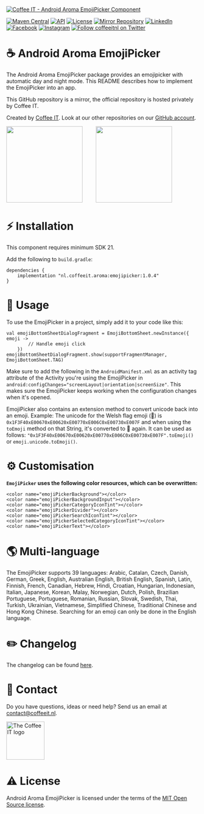 [![Coffee IT - Android Aroma EmojiPicker Component](https://coffeeit.nl/wp-content/uploads/2022/08/Aroma-emoji-picker-cover-android.png)](https://coffeeit.nl/)

[![Maven Central](https://maven-badges.herokuapp.com/maven-central/nl.coffeeit.aroma/emojipicker/badge.svg)](https://maven-badges.herokuapp.com/Maven-Central/nl.coffeeit.aroma/emojipicker)
[![API](https://img.shields.io/badge/API-21%2B-brightgreen.svg?style=flat)](https://android-arsenal.com/api?level=21)
[![License](https://img.shields.io/badge/license-MIT-brightgreen.svg)](https://github.com/Coffee-IT-Development/EmojiPicker-Android-Component/blob/main/LICENSE)
[![Mirror Repository](https://img.shields.io/badge/Mirror-Repository-9b34eb?style=flat-square)](https://github.com/Coffee-IT-Development/EmojiPicker-Android-Component)
[![LinkedIn](https://img.shields.io/badge/LinkedIn-@CoffeeIT-blue.svg?style=flat-square)](https://linkedin.com/company/coffee-it)
[![Facebook](https://img.shields.io/badge/Facebook-CoffeeITNL-blue.svg?style=flat-square)](https://www.facebook.com/CoffeeITNL/)
[![Instagram](https://img.shields.io/badge/Instagram-CoffeeITNL-blue.svg?style=flat-square)](https://www.instagram.com/coffeeitnl/)
[![Follow coffeeitnl on Twitter](https://img.shields.io/twitter/follow/coffeeitnl.svg?style=flat-square&logo=twitter)](https://twitter.com/coffeeitnl)

# ☕️ Android Aroma EmojiPicker

The Android Aroma EmojiPicker package provides an emojipicker with automatic day and night mode. This README describes how to implement the EmojiPicker into an app.

This GitHub repository is a mirror, the official repository is hosted privately by Coffee IT.

Created by [Coffee IT](https://coffeeit.nl/). Look at our other repositories on our
[GitHub account](https://github.com/orgs/Coffee-IT-Development/repositories).

<p float="left">
<img src="https://i.imgur.com/Sl2Ih6Z.gif" width="200">
&nbsp; &nbsp; &nbsp; &nbsp;
<img src="https://i.imgur.com/XipAihj.gif" width="200">
</p>

# ⚡ Installation

This component requires minimum SDK 21.

Add the following to `build.gradle`:
```
dependencies {
    implementation "nl.coffeeit.aroma:emojipicker:1.0.4"
}
```

# 📖 Usage

To use the EmojiPicker in a project, simply add it to your code like this:
```
val emojiBottomSheetDialogFragment = EmojiBottomSheet.newInstance({ emoji ->
        // Handle emoji click
    })
emojiBottomSheetDialogFragment.show(supportFragmentManager, EmojiBottomSheet.TAG)
```

Make sure to add the following in the `AndroidManifest.xml` as an activity tag attribute of the 
Activity you're using the EmojiPicker in `android:configChanges="screenLayout|orientation|screenSize"`.
This makes sure the EmojiPicker keeps working when the configuration changes when it's opened. 

EmojiPicker also contains an extension method to convert unicode back into an emoji. Example:
The unicode for the Welsh flag emoji (󠁢󠁷󠁬󠁳󠁢󠁷󠁬󠁳󠁢󠁷󠁬󠁳🏴󠁧󠁢󠁷󠁬󠁳󠁿) is `0x1F3F40xE00670xE00620xE00770xE006C0xE00730xE007F` and when using the `toEmoji` 
method on that String, it's converted to 󠁢󠁷󠁬󠁳󠁢󠁷󠁬󠁳󠁢󠁷󠁬󠁳🏴󠁧󠁢󠁷󠁬󠁳󠁿 again. It can be used as follows: 
`"0x1F3F40xE00670xE00620xE00770xE006C0xE00730xE007F".toEmoji()` or `emoji.unicode.toEmoji()`.

# ⚙️ Customisation
__`EmojiPicker` uses the following color resources, which can be overwritten:__
```
<color name="emojiPickerBackground"></color>
<color name="emojiPickerBackgroundInput"></color>
<color name="emojiPickerCategoryIconTint"></color>
<color name="emojiPickerDivider"></color>
<color name="emojiPickerSearchIconTint"></color>
<color name="emojiPickerSelectedCategoryIconTint"></color>
<color name="emojiPickerText"></color>
```

# 🌎 Multi-language 

The EmojiPicker supports 39 languages: Arabic, Catalan, Czech, Danish,
German, Greek, English, Australian English, British English, Spanish, Latin, Finnish, French, Canadian,
Hebrew, Hindi, Croatian, Hungarian, Indonesian, Italian, Japanese, Korean, Malay, Norwegian, Dutch,
Polish, Brazilian Portuguese, Portuguese, Romanian, Russian, Slovak, Swedish, Thai, Turkish,
Ukrainian, Vietnamese, Simplified Chinese, Traditional Chinese and Hong Kong Chinese.
Searching for an emoji can only be done in the English language.

# ✏️ Changelog

The changelog can be found [here](https://github.com/Coffee-IT-Development/EmojiPicker-Android-Component/blob/main/CHANGELOG).

# 📧 Contact
Do you have questions, ideas or need help? Send us an email at contact@coffeeit.nl.

<picture>
  <source media="(prefers-color-scheme: dark)" srcset="https://global-uploads.webflow.com/605a171ee93af49275331843/623b23cdea80a92703e61b42_Logo_black_1.svg" width="100">
  <source media="(prefers-color-scheme: light)" srcset="https://coffeeit.nl/wp-content/uploads/2016/09/logo_dark_small_new.png" width="100">
  <img alt="The Coffee IT logo" src="https://coffeeit.nl/wp-content/uploads/2016/09/logo_dark_small_new.png">
</picture>

# ⚠️ License
Android Aroma EmojiPicker is licensed under the terms of the [MIT Open Source license](https://github.com/Coffee-IT-Development/EmojiPicker-Android-Component/blob/main/LICENSE).